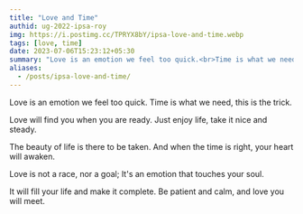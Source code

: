 ```yaml
---
title: "Love and Time"
authid: ug-2022-ipsa-roy
img: https://i.postimg.cc/TPRYX8bY/ipsa-love-and-time.webp
tags: [love, time]
date: 2023-07-06T15:23:12+05:30
summary: "Love is an emotion we feel too quick.<br>Time is what we need, this is the trick."
aliases:
  - /posts/ipsa-love-and-time/
---
```


Love is an emotion we feel too quick.
Time is what we need, this is the trick.

Love will find you when you are ready.
Just enjoy life, take it nice and steady.

The beauty of life is there to be taken.
And when the time is right, your heart will awaken.

Love is not a race, nor a goal;
It's an emotion that touches your soul.

It will fill your life and make it complete.
Be patient and calm, and love you will meet.
